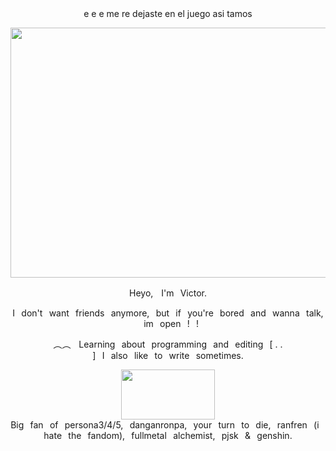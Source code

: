 <div align="center">     e e e me re dejaste en el juego asi tamos
    </p>
    <div align="center"> 
<img align="center" src= https://i.postimg.cc/GmRTS0zZ/Untitled100-20250220122742.png top="450" height="400" width = 530px>
        </p>
</p>
Heyo,ㅤI'm⠀Victor.
</p>
</p>
I⠀don't⠀want⠀friends⠀anymore,⠀but⠀if⠀you're⠀bored⠀and⠀wanna⠀talk,⠀im⠀open⠀!⠀!
</p> ︵︵ㅤLearning⠀about⠀programming⠀and⠀editing⠀[ . . ]⠀I⠀also⠀like⠀to⠀write⠀sometimes.
</p> <img src= https://i.postimg.cc/vDFbTscM/Untitled101.png top="80" height="80" width = 150px> Big⠀fan⠀of⠀persona3/4/5,⠀danganronpa,⠀your⠀turn⠀to⠀die,⠀ranfren⠀(i⠀hate⠀the⠀fandom),⠀fullmetal⠀alchemist,⠀pjsk⠀&⠀genshin.
